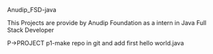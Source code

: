 Anudip_FSD-java

This Projects are provide by Anudip Foundation as a intern in Java Full Stack Developer

P->PROJECT p1-make repo in git and add first hello world.java
